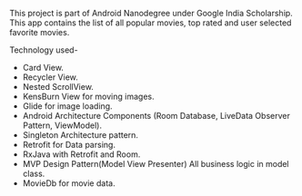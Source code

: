 This project is part of Android Nanodegree under Google India Scholarship.
This app contains the list of all popular movies, top rated and user selected favorite movies.

Technology used-
* Card View.
* Recycler View.
* Nested ScrollView.
* KensBurn View for moving images.
* Glide for image loading.
* Android Architecture Components (Room Database, LiveData Observer Pattern, ViewModel).
* Singleton Architecture pattern.
* Retrofit for Data parsing.
* RxJava with Retrofit and Room.
* MVP Design Pattern(Model View Presenter) All business logic in model class.
* MovieDb for movie data.

